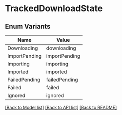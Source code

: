 # TrackedDownloadState

## Enum Variants

| Name | Value |
|---- | -----|
| Downloading | downloading |
| ImportPending | importPending |
| Importing | importing |
| Imported | imported |
| FailedPending | failedPending |
| Failed | failed |
| Ignored | ignored |


[[Back to Model list]](../README.md#documentation-for-models) [[Back to API list]](../README.md#documentation-for-api-endpoints) [[Back to README]](../README.md)


